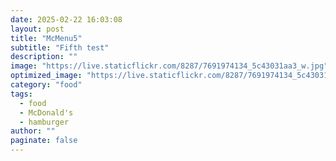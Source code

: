 ```yaml
---
date: 2025-02-22 16:03:08
layout: post
title: "McMenu5"
subtitle: "Fifth test"
description: ""
image: "https://live.staticflickr.com/8287/7691974134_5c43031aa3_w.jpg"
optimized_image: "https://live.staticflickr.com/8287/7691974134_5c43031aa3_w.jpg"
category: "food"
tags:
  - food
  - McDonald's
  - hamburger
author: ""
paginate: false
---
```

